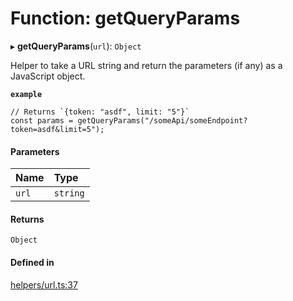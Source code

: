 # Function: getQueryParams

▸ **getQueryParams**(`url`): `Object`

Helper to take a URL string and return the parameters (if any) as a JavaScript object.

**`example`**
```
// Returns `{token: "asdf", limit: "5"}`
const params = getQueryParams("/someApi/someEndpoint?token=asdf&limit=5");
```

#### Parameters

| Name | Type |
| :------ | :------ |
| `url` | `string` |

#### Returns

`Object`

#### Defined in

[helpers/url.ts:37](https://github.com/coda/packs-sdk/blob/main/helpers/url.ts#L37)
